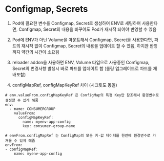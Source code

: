 # Configmap, Secrets

1. Pod에 필요한 변수를 Configmap, Secret로 생성하여 ENV로 세팅하여 사용한다면, Configmap, Secret의 내용을 바꾸어도 Pod가 재시작 되어야 반영할 수 있음

2. Pod에 ENV가 아닌 Volume을 마운트해서 Configmap, Secret을 사용한다면, 파드의 재시작 없이 Configmap, Secret의 내용을 업데이트 할 수 있음, 하지만 반영까지 약간의 시간이 소요됨

3. reloader addon을 사용하면 ENV, Volume 타입으로 사용중인 Configmap, Secret의 변경사항 발생시 바로 파드를 업데이트 함 (롤링 업그레이드로 파드를 재배포함)

4. configMapRef, configMapKeyRef 차이 (시크릿도 동일)
```
# env.valueFrom.configMapKeyRef 은 ConfigMap의 특정 Key만 참조해서 환경변수로 설정할 수 있게 해줌
env:
  - name: CONSUMERGROUP
    valueFrom:
      configMapKeyRef:
        name: myenv-app-config
        key: consumer-group-name

# envFrom.configMapRef 는 ConfigMap의 모든 키-값 데이터를 한번에 환경변수로 가져올 수 있게 해줌
envFrom:
- configMapRef:
    name: myenv-app-config
```